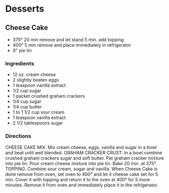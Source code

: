 # Desserts

## Cheese Cake

* 375°  20 min  remove and let stand 5 min.  add topping
* 400°    5 min remove and place immediately in refrigerator
* 9" pie tin

### Ingredients

* 12 oz. cream cheese
* 2 slightly beaten eggs
* 1 teaspoon vanilla extract
* 1/2 cup sugar
* 1 packet crushed graham crackers
* 1/4 cup sugar
* 1/4 cup  butter
* 1 to 1 1/2 cup  sour cream
* 1 teaspoon  vanilla extract
* 2 1/2 tablespoons  sugar

### Directions

CHEESE CAKE MIX:  Mix cream cheese, eggs, vanilla and sugar in a bowl and beat until well blended.
GRAHAM CRACKER CRUST:  In a bowl combine crushed graham crackers sugar and soft butter.  Pat graham cracker mixture into pie tin.  Pour cream cheese mixture into pie tin.  Bake 20 min. at 375°.
TOPPING: Combine sour cream, sugar and vanilla.
When Cheese Cake is done remove from oven, set oven to 400° and let it cheese cake set for 5 min.  Cover it with topping and return it to the oven at 400° for 5 more minutes.  Remove it from oven and immediately place it in the refrigerator.

